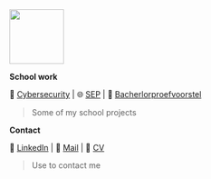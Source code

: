 <img src='https://github.com/user-attachments/assets/e68aae68-1316-4af1-958e-a81b72997a55' style='width: 10vw;'>

**School work**

🔐 [Cybersecurity](https://github.com/fatlindisufistudenthogent/cyber-npe-opdracht) |
🌐 [SEP](https://github.com/fatlindisufistudenthogent/SEP) | <!-- staat op prive momenteel -->
📄 [Bacherlorproefvoorstel](https://github.com/fatlindisufistudenthogent/Bachelorproefvoorstel)

> Some of my school projects

**Contact**

🔗 [LinkedIn](https://www.linkedin.com/FatlindIsufi) | <!-- fixen -->
📩 [Mail](fatlind.isufi@student.hogent.be) | <!-- fixen -->
🪪 [CV](https://workspace.google.com/products/drive/) <!-- fixen -->

> Use to contact me
